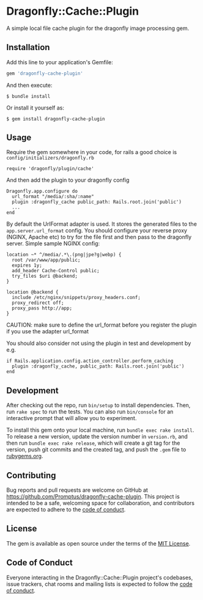 # Dragonfly::Cache::Plugin

A simple local file cache plugin for the dragonfly image processing gem.

## Installation

Add this line to your application's Gemfile:

```ruby
gem 'dragonfly-cache-plugin'
```

And then execute:

    $ bundle install

Or install it yourself as:

    $ gem install dragonfly-cache-plugin

## Usage

Require the gem somewhere in your code, for rails a good choice is `config/initializers/dragonfly.rb`

    require 'dragonfly/plugin/cache'

And then add the plugin to your dragonfly config

    Dragonfly.app.configure do
      url_format "/media/:sha/:name"
      plugin :dragonfly_cache public_path: Rails.root.join('public')
      ...
    end

By default the UrlFormat adapter is used. It stores the generated files to the `app.server.url_format` config. You should configure your reverse proxy (NGINX, Apache etc) to try for the file first and then pass to the dragonfly server. Simple sample NGINX config:

    location ~* ^/media/.*\.(png|jpe?g|webp) {
      root /var/www/app/public;
      expires 1y;
      add_header Cache-Control public;
      try_files $uri @backend; 
    }
    
    location @backend {
      include /etc/nginx/snippets/proxy_headers.conf;
      proxy_redirect off;
      proxy_pass http://app;
    }

CAUTION: make sure to define the url_format before you register the plugin if you use the adapter url_format

You should also consider not using the plugin in test and development by e.g.

    if Rails.application.config.action_controller.perform_caching
      plugin :dragonfly_cache, public_path: Rails.root.join('public')
    end

## Development

After checking out the repo, run `bin/setup` to install dependencies. Then, run `rake spec` to run the tests. You can also run `bin/console` for an interactive prompt that will allow you to experiment.

To install this gem onto your local machine, run `bundle exec rake install`. To release a new version, update the version number in `version.rb`, and then run `bundle exec rake release`, which will create a git tag for the version, push git commits and the created tag, and push the `.gem` file to [rubygems.org](https://rubygems.org).

## Contributing

Bug reports and pull requests are welcome on GitHub at https://github.com/Promptus/dragonfly-cache-plugin. This project is intended to be a safe, welcoming space for collaboration, and contributors are expected to adhere to the [code of conduct](https://github.com/Promptus/dragonfly-cache-plugin/blob/main/CODE_OF_CONDUCT.md).

## License

The gem is available as open source under the terms of the [MIT License](https://opensource.org/licenses/MIT).

## Code of Conduct

Everyone interacting in the Dragonfly::Cache::Plugin project's codebases, issue trackers, chat rooms and mailing lists is expected to follow the [code of conduct](https://github.com/Promptus/dragonfly-cache-plugin/blob/main/CODE_OF_CONDUCT.md).

